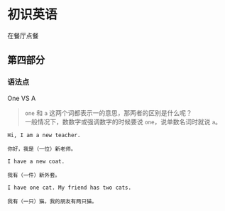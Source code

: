 # 初识英语

在餐厅点餐

## 第四部分

### 语法点

One VS A

> `one` 和 `a` 这两个词都表示一的意思，那两者的区别是什么呢？  
> 一般情况下，数数字或强调数字的时候要说 `one`，说单数名词时就说 `a`。

```text
Hi, I am a new teacher.

你好，我是（一位）新老师。
```

```text
I have a new coat.

我有（一件）新外套。
```

```text
I have one cat. My friend has two cats.

我有（一只）猫。我的朋友有两只猫。
```
